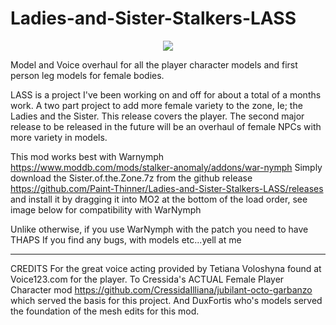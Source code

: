 # Ladies-and-Sister-Stalkers-LASS
<p align="center">
  <img src="[https://picsum.photos/460/300](https://github.com/Paint-Thinner/Ladies-and-Sister-Stalkers-LASS/assets/134613305/585617d5-29ef-4f9c-a64b-93f3033f83c0)">
</p>

Model and Voice overhaul for all the player character models and first person leg models for female bodies.

LASS is a project I've been working on and off for about a total of a months work. A two part project to add more female variety to the zone, Ie; the Ladies and the Sister. This release covers the player. The second major release to be released in the future will be an overhaul of female NPCs with more variety in models.

This mod works best with Warnymph https://www.moddb.com/mods/stalker-anomaly/addons/war-nymph
Simply download the Sister.of.the.Zone.7z from the github release https://github.com/Paint-Thinner/Ladies-and-Sister-Stalkers-LASS/releases and install it by dragging it into MO2 at the bottom of the load order, see image below for compatibility with WarNymph

Unlike otherwise, if you use WarNymph with the patch you need to have THAPS
If you find any bugs, with models etc...yell at me
--- --- ---
CREDITS For the great voice acting provided by Tetiana Voloshyna found at Voice123.com for the player.
To Cressida's ACTUAL Female Player Character mod https://github.com/CressidaIlliana/jubilant-octo-garbanzo which served the basis for this project.
And DuxFortis who's models served the foundation of the mesh edits for this mod.
